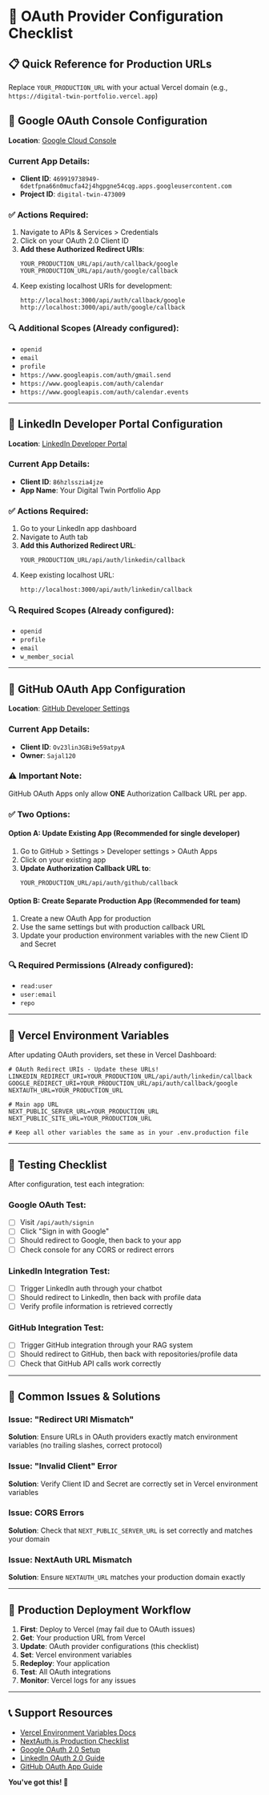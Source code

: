 # 🎯 OAuth Provider Configuration Checklist

## 📋 Quick Reference for Production URLs

Replace `YOUR_PRODUCTION_URL` with your actual Vercel domain (e.g., `https://digital-twin-portfolio.vercel.app`)

## 🔧 Google OAuth Console Configuration

**Location**: [Google Cloud Console](https://console.cloud.google.com/apis/credentials)

### Current App Details:
- **Client ID**: `469919738949-6detfpna66n0mucfa42j4hgpgne54cqg.apps.googleusercontent.com`
- **Project ID**: `digital-twin-473009`

### ✅ Actions Required:
1. Navigate to APIs & Services > Credentials
2. Click on your OAuth 2.0 Client ID
3. **Add these Authorized Redirect URIs**:
   ```
   YOUR_PRODUCTION_URL/api/auth/callback/google
   YOUR_PRODUCTION_URL/api/auth/google/callback
   ```
4. Keep existing localhost URIs for development:
   ```
   http://localhost:3000/api/auth/callback/google
   http://localhost:3000/api/auth/google/callback
   ```

### 🔍 Additional Scopes (Already configured):
- `openid`
- `email` 
- `profile`
- `https://www.googleapis.com/auth/gmail.send`
- `https://www.googleapis.com/auth/calendar`
- `https://www.googleapis.com/auth/calendar.events`

---

## 🔗 LinkedIn Developer Portal Configuration

**Location**: [LinkedIn Developer Portal](https://www.linkedin.com/developers/apps)

### Current App Details:
- **Client ID**: `86hzlsszia4jze`
- **App Name**: Your Digital Twin Portfolio App

### ✅ Actions Required:
1. Go to your LinkedIn app dashboard
2. Navigate to Auth tab
3. **Add this Authorized Redirect URL**:
   ```
   YOUR_PRODUCTION_URL/api/auth/linkedin/callback
   ```
4. Keep existing localhost URL:
   ```
   http://localhost:3000/api/auth/linkedin/callback
   ```

### 🔍 Required Scopes (Already configured):
- `openid`
- `profile`
- `email`
- `w_member_social`

---

## 🐙 GitHub OAuth App Configuration

**Location**: [GitHub Developer Settings](https://github.com/settings/developers)

### Current App Details:
- **Client ID**: `Ov23lin3GBi9e59atpyA`
- **Owner**: `Sajal120`

### ⚠️ Important Note:
GitHub OAuth Apps only allow **ONE** Authorization Callback URL per app.

### ✅ Two Options:

#### Option A: Update Existing App (Recommended for single developer)
1. Go to GitHub > Settings > Developer settings > OAuth Apps
2. Click on your existing app
3. **Update Authorization Callback URL to**:
   ```
   YOUR_PRODUCTION_URL/api/auth/github/callback
   ```

#### Option B: Create Separate Production App (Recommended for team)
1. Create a new OAuth App for production
2. Use the same settings but with production callback URL
3. Update your production environment variables with the new Client ID and Secret

### 🔍 Required Permissions (Already configured):
- `read:user`
- `user:email`
- `repo`

---

## 🚀 Vercel Environment Variables

After updating OAuth providers, set these in Vercel Dashboard:

```env
# OAuth Redirect URIs - Update these URLs!
LINKEDIN_REDIRECT_URI=YOUR_PRODUCTION_URL/api/auth/linkedin/callback
GOOGLE_REDIRECT_URI=YOUR_PRODUCTION_URL/api/auth/callback/google
NEXTAUTH_URL=YOUR_PRODUCTION_URL

# Main app URL
NEXT_PUBLIC_SERVER_URL=YOUR_PRODUCTION_URL
NEXT_PUBLIC_SITE_URL=YOUR_PRODUCTION_URL

# Keep all other variables the same as in your .env.production file
```

---

## 🧪 Testing Checklist

After configuration, test each integration:

### Google OAuth Test:
- [ ] Visit `/api/auth/signin` 
- [ ] Click "Sign in with Google"
- [ ] Should redirect to Google, then back to your app
- [ ] Check console for any CORS or redirect errors

### LinkedIn Integration Test:
- [ ] Trigger LinkedIn auth through your chatbot
- [ ] Should redirect to LinkedIn, then back with profile data
- [ ] Verify profile information is retrieved correctly

### GitHub Integration Test:
- [ ] Trigger GitHub integration through your RAG system
- [ ] Should redirect to GitHub, then back with repositories/profile data
- [ ] Check that GitHub API calls work correctly

---

## 🚨 Common Issues & Solutions

### Issue: "Redirect URI Mismatch"
**Solution**: Ensure URLs in OAuth providers exactly match environment variables (no trailing slashes, correct protocol)

### Issue: "Invalid Client" Error
**Solution**: Verify Client ID and Secret are correctly set in Vercel environment variables

### Issue: CORS Errors
**Solution**: Check that `NEXT_PUBLIC_SERVER_URL` is set correctly and matches your domain

### Issue: NextAuth URL Mismatch
**Solution**: Ensure `NEXTAUTH_URL` matches your production domain exactly

---

## 🎉 Production Deployment Workflow

1. **First**: Deploy to Vercel (may fail due to OAuth issues)
2. **Get**: Your production URL from Vercel
3. **Update**: OAuth provider configurations (this checklist)
4. **Set**: Vercel environment variables
5. **Redeploy**: Your application
6. **Test**: All OAuth integrations
7. **Monitor**: Vercel logs for any issues

---

## 📞 Support Resources

- [Vercel Environment Variables Docs](https://vercel.com/docs/concepts/projects/environment-variables)
- [NextAuth.js Production Checklist](https://next-auth.js.org/deployment)
- [Google OAuth 2.0 Setup](https://developers.google.com/identity/protocols/oauth2)
- [LinkedIn OAuth 2.0 Guide](https://docs.microsoft.com/en-us/linkedin/shared/authentication/authorization-code-flow)
- [GitHub OAuth App Guide](https://docs.github.com/en/developers/apps/building-oauth-apps)

**You've got this! 🚀**